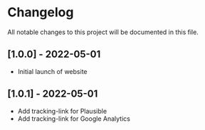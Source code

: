 # Changelog
All notable changes to this project will be documented in this file.

## [1.0.0] - 2022-05-01
- Initial launch of website

## [1.0.1] - 2022-05-01
- Add tracking-link for Plausible
- Add tracking-link for Google Analytics